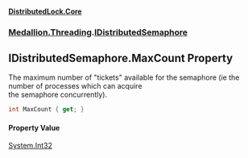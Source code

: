 #### [DistributedLock.Core](README.md 'README')
### [Medallion.Threading](Medallion.Threading.md 'Medallion.Threading').[IDistributedSemaphore](IDistributedSemaphore.md 'Medallion.Threading.IDistributedSemaphore')

## IDistributedSemaphore.MaxCount Property

The maximum number of "tickets" available for the semaphore (ie the number of processes which can acquire  
the semaphore concurrently).

```csharp
int MaxCount { get; }
```

#### Property Value
[System.Int32](https://docs.microsoft.com/en-us/dotnet/api/System.Int32 'System.Int32')